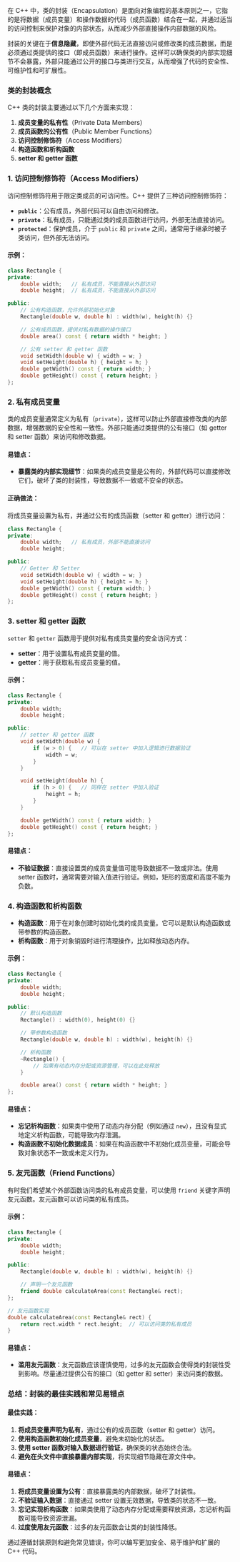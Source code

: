 在 C++ 中，类的封装（Encapsulation）是面向对象编程的基本原则之一，它指的是将数据（成员变量）和操作数据的代码（成员函数）结合在一起，并通过适当的访问控制来保护对象的内部状态，从而减少外部直接操作内部数据的风险。

封装的关键在于**信息隐藏**，即使外部代码无法直接访问或修改类的成员数据，而是必须通过类提供的接口（即成员函数）来进行操作。这样可以确保类的内部实现细节不会暴露，外部只能通过公开的接口与类进行交互，从而增强了代码的安全性、可维护性和可扩展性。

### 类的封装概念
C++ 类的封装主要通过以下几个方面来实现：
1. **成员变量的私有性**（Private Data Members）
2. **成员函数的公有性**（Public Member Functions）
3. **访问控制修饰符**（Access Modifiers）
4. **构造函数和析构函数**
5. **setter 和 getter 函数**

### 1. **访问控制修饰符（Access Modifiers）**
访问控制修饰符用于限定类成员的可访问性。C++ 提供了三种访问控制修饰符：
- **`public`**：公有成员，外部代码可以自由访问和修改。
- **`private`**：私有成员，只能通过类的成员函数进行访问，外部无法直接访问。
- **`protected`**：保护成员，介于 `public` 和 `private` 之间，通常用于继承时被子类访问，但外部无法访问。

#### 示例：
```cpp
class Rectangle {
private:
    double width;   // 私有成员，不能直接从外部访问
    double height;  // 私有成员，不能直接从外部访问

public:
    // 公有构造函数，允许外部初始化对象
    Rectangle(double w, double h) : width(w), height(h) {}

    // 公有成员函数，提供对私有数据的操作接口
    double area() const { return width * height; }

    // 公有 setter 和 getter 函数
    void setWidth(double w) { width = w; }
    void setHeight(double h) { height = h; }
    double getWidth() const { return width; }
    double getHeight() const { return height; }
};
```

### 2. **私有成员变量**
类的成员变量通常定义为私有（`private`），这样可以防止外部直接修改类的内部数据，增强数据的安全性和一致性。外部只能通过类提供的公有接口（如 getter 和 setter 函数）来访问和修改数据。

#### 易错点：
- **暴露类的内部实现细节**：如果类的成员变量是公有的，外部代码可以直接修改它们，破坏了类的封装性，导致数据不一致或不安全的状态。
  
#### 正确做法：
将成员变量设置为私有，并通过公有的成员函数（setter 和 getter）进行访问：
```cpp
class Rectangle {
private:
    double width;   // 私有成员，外部不能直接访问
    double height;

public:
    // Getter 和 Setter
    void setWidth(double w) { width = w; }
    void setHeight(double h) { height = h; }
    double getWidth() const { return width; }
    double getHeight() const { return height; }
};
```

### 3. **setter 和 getter 函数**
`setter` 和 `getter` 函数用于提供对私有成员变量的安全访问方式：
- **setter**：用于设置私有成员变量的值。
- **getter**：用于获取私有成员变量的值。

#### 示例：
```cpp
class Rectangle {
private:
    double width;
    double height;

public:
    // setter 和 getter 函数
    void setWidth(double w) {
        if (w > 0) {   // 可以在 setter 中加入逻辑进行数据验证
            width = w;
        }
    }

    void setHeight(double h) {
        if (h > 0) {   // 同样在 setter 中加入验证
            height = h;
        }
    }

    double getWidth() const { return width; }
    double getHeight() const { return height; }
};
```

#### 易错点：
- **不验证数据**：直接设置类的成员变量值可能导致数据不一致或非法。使用 setter 函数时，通常需要对输入值进行验证。例如，矩形的宽度和高度不能为负数。

### 4. **构造函数和析构函数**
- **构造函数**：用于在对象创建时初始化类的成员变量。它可以是默认构造函数或带参数的构造函数。
- **析构函数**：用于对象销毁时进行清理操作，比如释放动态内存。

#### 示例：
```cpp
class Rectangle {
private:
    double width;
    double height;

public:
    // 默认构造函数
    Rectangle() : width(0), height(0) {}

    // 带参数构造函数
    Rectangle(double w, double h) : width(w), height(h) {}

    // 析构函数
    ~Rectangle() {
        // 如果有动态内存分配或资源管理，可以在此处释放
    }

    double area() const { return width * height; }
};
```

#### 易错点：
- **忘记析构函数**：如果类中使用了动态内存分配（例如通过 `new`），且没有显式地定义析构函数，可能导致内存泄漏。
- **构造函数不初始化数据成员**：如果在构造函数中不初始化成员变量，可能会导致对象状态不一致或未定义行为。

### 5. **友元函数（Friend Functions）**
有时我们希望某个外部函数访问类的私有成员变量，可以使用 `friend` 关键字声明友元函数。友元函数可以访问类的私有成员。

#### 示例：
```cpp
class Rectangle {
private:
    double width;
    double height;

public:
    Rectangle(double w, double h) : width(w), height(h) {}

    // 声明一个友元函数
    friend double calculateArea(const Rectangle& rect);
};

// 友元函数实现
double calculateArea(const Rectangle& rect) {
    return rect.width * rect.height;  // 可以访问类的私有成员
}
```

#### 易错点：
- **滥用友元函数**：友元函数应该谨慎使用，过多的友元函数会使得类的封装性受到影响。尽量通过提供公有的接口（如 getter 和 setter）来访问类的数据。

### 总结：封装的最佳实践和常见易错点
#### 最佳实践：
1. **将成员变量声明为私有**，通过公有的成员函数（setter 和 getter）访问。
2. **使用构造函数初始化成员变量**，避免未初始化的状态。
3. **使用 setter 函数对输入数据进行验证**，确保类的状态始终合法。
4. **避免在头文件中直接暴露内部实现**，将实现细节隐藏在源文件中。

#### 易错点：
1. **将成员变量设置为公有**：直接暴露类的内部数据，破坏了封装性。
2. **不验证输入数据**：直接通过 setter 设置无效数据，导致类的状态不一致。
3. **忘记实现析构函数**：如果类使用了动态内存分配或需要释放资源，忘记析构函数可能导致资源泄漏。
4. **过度使用友元函数**：过多的友元函数会让类的封装性降低。

通过遵循封装原则和避免常见错误，你可以编写更加安全、易于维护和扩展的 C++ 代码。
